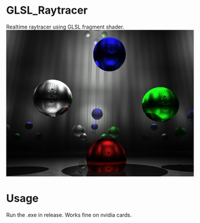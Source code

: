 # GLSL_Raytracer

Realtime raytracer using GLSL fragment shader.
![Raytracer](https://github.com/johnBuffer/GLSL_Raytracer/blob/master/img/image.png)

# Usage

Run the .exe in release. Works fine on nvidia cards.
